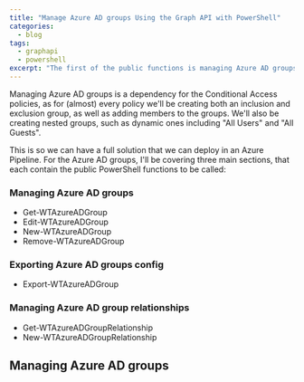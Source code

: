 ```yaml
---
title: "Manage Azure AD groups Using the Graph API with PowerShell"
categories:
  - blog
tags:
  - graphapi
  - powershell
excerpt: "The first of the public functions is managing Azure AD groups, this is a dependency for the Conditional Access policies, so seems a good place to start..."
---
```

Managing Azure AD groups is a dependency for the Conditional Access policies, as for (almost) every policy we'll be creating both an inclusion and exclusion group, as well as adding members to the groups. We'll also be creating nested groups, such as dynamic ones including "All Users" and "All Guests".

This is so we can have a full solution that we can deploy in an Azure Pipeline. For the Azure AD groups, I'll be covering three main sections, that each contain the public PowerShell functions to be called:

### Managing Azure AD groups
- Get-WTAzureADGroup
- Edit-WTAzureADGroup
- New-WTAzureADGroup
- Remove-WTAzureADGroup

### Exporting Azure AD groups config
- Export-WTAzureADGroup

### Managing Azure AD group relationships
- Get-WTAzureADGroupRelationship
- New-WTAzureADGroupRelationship

## Managing Azure AD groups
